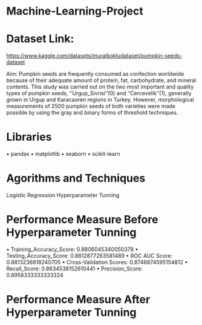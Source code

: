 # Machine-Learning-Project
# Dataset Link:
https://www.kaggle.com/datasets/muratkokludataset/pumpkin-seeds-dataset

Aim:
Pumpkin seeds are frequently consumed as confection worldwide because of their adequate amount of protein, fat, carbohydrate, and mineral contents. This study was carried out on the two most important and quality types of pumpkin seeds, ‘‘Urgup_Sivrisi’’(0) and ‘‘Cercevelik’’(1), generally grown in Urgup and Karacaoren regions in Turkey. However, morphological measurements of 2500 pumpkin seeds of both varieties were made possible by using the gray and binary forms of threshold techniques.


# Libraries
•	pandas
•	matplotlib
•	seaborn
•	scikit-learn

# Agorithms and Techniques
Logistic Regression
Hyperparameter Tunning

# Performance Measure Before Hyperparameter Tunning
•	Training_Accuracy_Score:  0.8806045340050378
•	Testing_Accuracy_Score:  0.8812877263581489
•	ROC AUC Score: 0.8813236818240705
•	Cross-Validation Scores: 0.8746874595154812
•	Recall_Score:  0.8634538152610441
•	Precision_Score:  0.8958333333333334

# Performance Measure After Hyperparameter Tunning



